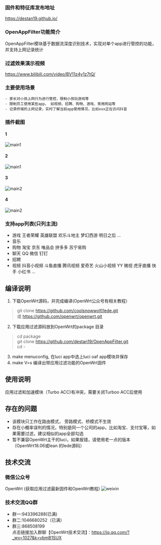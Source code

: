 
### 固件和特征库发布地址

https://destan19.github.io/
### OpenAppFilter功能简介

OpenAppFilter模块基于数据流深度识别技术，实现对单个app进行管控的功能，并支持上网记录统计

### 过滤效果演示视频
https://www.bilibili.com/video/BV11z4y1z7tQ/  

### 主要使用场景
	- 家长对小孩上网行为进行管控，限制小孩玩游戏等
	- 限制员工使用某些app， 如视频、招聘、购物、游戏、常用网站等
	- 记录终端的上网记录，实时了解当前app使用情况，比如xxx正在访问抖音
	
### 插件截图
#### 1
![main1](https://destan19.github.io/assets/img/oaf/oaf1.png)

#### 2
![main1](https://destan19.github.io/assets/img/oaf/oaf2.png)

#### 3
![main2](https://destan19.github.io/assets/img/oaf/oaf3.png)


#### 4
![main2](https://destan19.github.io/assets/img/oaf/oaf4.png)

### 支持app列表(只列主流)
 - 游戏
   王者荣耀 英雄联盟 欢乐斗地主 梦幻西游 明日之后 ...
 - 音乐
 - 购物
   淘宝 京东 唯品会 拼多多 苏宁易购
 - 聊天
	QQ 微信 钉钉 
 - 招聘
 - 视频
   抖音小视频 斗鱼直播 腾讯视频 爱奇艺 火山小视频 YY 微视 虎牙直播 快手 小红书 ...

## 编译说明
1. 下载OpenWrt源码，并完成编译(OpenWrt公众号有相关教程）
> git clone https://github.com/coolsnowwolf/lede.git  
> 或 https://github.com/openwrt/openwrt.git  
2. 下载应用过滤源码放到OpenWrt的package 目录
> cd package  
git clone https://github.com/destan19/OpenAppFilter.git  
cd -
3. make menuconfig, 在luci app中选上luci oaf app模块并保存 
4. make V=s 编译出带应用过滤功能的OpenWrt固件 

## 使用说明
应用过滤和加速模块（Turbo ACC)有冲突，需要关闭Turboo ACC后使用



## 存在的问题
- 该模块只工作在路由模式， 旁路模式、桥模式不生效  
- 存在小概率误判的情况，特别是同一个公司的app，比如淘宝、支付宝等，如果需要过滤，建议相似的app全部勾选  
- 暂不兼容OpenWrt主干的luci，如果报错，请使用老一点的版本（OpenWrt18.06或lean 的lede源码）  

## 技术交流

### 微信公众号
OpenWrt (获取应用过滤最新固件和OpenWrt教程)
![weixin](https://github.com/destan19/images/blob/master/oaf/qr.png)
### 技术交流QQ群 
- 群一:943396288(已满)  
- 群二:1046680252（已满）
- 群三:868508199  
点击链接加入群聊【OpenWrt技术交流】：https://jq.qq.com/?_wv=1027&k=vbmB1SUX

